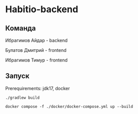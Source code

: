 # Habitio-backend

## Команда

Ибрагимов Айдар - backend

Булатов Дмитрий - frontend

Ибрагимов Тимур - frontend

## Запуск

Prerequirements: jdk17, docker

```shell
./gradlew build
```

```shell
docker compose -f ./docker/docker-compose.yml up --build
```